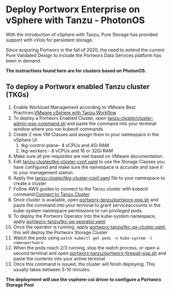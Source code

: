 # Deploy Portworx Enterprise on vSphere with Tanzu - PhotonOS

With the introduction of vSphere with Tanzu, Pure Storage has provided support with vVols for persistent storage.

Since acquiring Portworx in the fall of 2020, the need to extend the current Pure Validated Design to include the Portworx Data Services platform has been in demand. 

**The instructions found here are for clusters based on PhotonOS.**

## To deploy a Portworx enabled Tanzu cluster (TKGs)
1. Enable Workload Management according to VMware Best Practices:[VMware vSphere with Tanzu Workflow](https://docs.vmware.com/en/VMware-vSphere/7.0/vmware-vsphere-with-tanzu/GUID-3040E41B-8A54-4D23-8796-A123E7CAE3BA.html)
2. To deploy a Portworx Enabled Cluster, open [tanzu-cluster/cluster-admin-psp-command.sh](https://github.com/cjkennedy1972/px-azurearc-dataservices/blob/master/tanzu-cluster/cluster-admin-psp-command.sh) and paste the command into your terminal window where you run kubectl commands
3. Create 2 new VM Classes and assign them to your namespace in the vSphere UI
   1. tkg-control-plane- 4 vCPUs and 4Gi RAM
   2. tkg-workers - 8 vCPUs and 16 or 32Gi RAM
4. Make sure all pre-requisites are met based on VMware documentation.
5. Edit [tanzu-cluster/tkg-cluster-conf.yaml](https://raw.githubusercontent.com/cjkennedy1972/px-azurearc-dataservices/master/tanzu-cluster/tkc-cluster-conf.yaml) to use the Storage Classes you have configured and make sure the namespace is accurate and save it to your management station.
6. Apply the [tanzu-cluster/tkg-cluster-conf.yaml](https://raw.githubusercontent.com/cjkennedy1972/px-azurearc-dataservices/master/tanzu-cluster/tkc-cluster-conf.yaml) file to your namespace to create a cluster
7. Follow AWS guides to connect to the Tanzu cluster with kubectl command:[Connect to Tanzu Cluster](https://docs.vmware.com/en/VMware-vSphere/7.0/vmware-vsphere-with-tanzu/GUID-AA3CA6DC-D4EE-47C3-94D9-53D680E43B60.html)
8. Once cluster is available, open [portworx-tanzu/portworx-psp.sh](https://github.com/cjkennedy1972/px-azurearc-dataservices/tree/master/portworx-tanzu/portworx-psp.sh) and paste the command into your terminal to grant serviceaccounts in the kube-system namespace permissions to run privileged pods.
9. To deploy the Portworx Operator into the kube-system namespace, apply [portworx-tanzu/tkc-px-operator.yaml](https://raw.githubusercontent.com/cjkennedy1972/px-azurearc-dataservices/master/portworx-tanzu/tkc-px-operator.yaml)
10. Once the operator is running, apply [portworx-tanzu/tkc-px-cluster.yaml](https://raw.githubusercontent.com/cjkennedy1972/px-azurearc-dataservices/master/portworx-tanzu/tkc-px-cluster.yaml), this will deploy the Portworx Storage Cluster
11. Watch the pods using `watch kubectl get pods -n kube-system -l name=portworx`
12. When the pods reach 2/3 running, stop the watch process, or open a second terminal and open [portworx-tanzu/portworx-firewall-psp.sh](https://github.com/cjkennedy1972/px-azurearc-dataservices/blob/master/portworx-tanzu/portworx-firewall-psp.sh) and paste the contents into your active terminal
13. Once this command is issued, the cluster will finish deploying. This usually takes between 5-10 minutes.

**The deployment will use the vsphere-csi driver to configure a Portworx Storage Pool**
